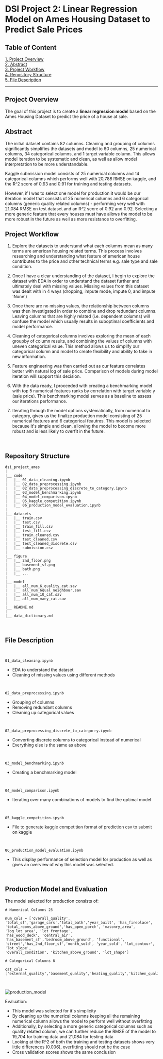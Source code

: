 # DSI Project 2: Linear Regression Model on Ames Housing Dataset to Predict Sale Prices

## Table of Content
[1. Project Overview](#project-overview)<br>
[2. Abstract](#abstract)<br>
[3. Project Workflow](#project-workflow)<br>
[4. Repository Structure](#repository-structure)<br>
[5. File Description](#file-description)


---

## Project Overview

The goal of this project is to create a **linear regression model** based on the Ames Housing Dataset to predict the price of a house at sale.


## Abstract

The initial dataset contains 82 columns. Cleaning and grouping of columns significantly simplifies the datasets and model to 60 columns, 25 numerical columns, 34 categorical columns, and 1 target variable column. This allows model iteration to be systematic and clean, as well as allow model interpretation to be more understandable. 

Kaggle submission model consists of 25 numerical columns and 14 categorical columns which performs well with 20,788 RMSE on kaggle, and the R^2 score of 0.93 and 0.91 for training and testing datasets. 

However, if I was to select one model for production it would be our iteration model that consists of 25 numerical columns and 6 categorical columns (generic quality related columns) - performing very well with 21,084 RMSE on test dataset and an R^2 score of 0.92 and 0.92. Selecting a more generic feature that every houses must have allows the model to be more robust in the future as well as more resistance to overfitting.


## Project Workflow


1. Explore the datasets to understand what each columns mean as many terms are american housing related terms. This process involves researching and understanding what feature of american house contributes to the price and other technical terms e.g. sale type and sale condition.

2. Once I have a clear understanding of the dataset, I begin to explore the dataset with EDA in order to understand the dataset further and ultimately deal with missing values. Missing values from this dataset was dealt with in 4 ways (dropping, impute mode, impute 0, and impute 'None')

3. Once there are no missing values, the relationship between columns was then investigated in order to combine and drop redundant columns. Leaving columns that are highly related (i.e. dependent columns) will confuse the model which usually results in suboptimal coefficients and model performance.

4. Cleaning of categorical columns involves exploring the mean of each groupby of column results, and combining the values of columns with uneven categorical value. This method allows us to simplify our categorical column and model to create flexibility and ability to take in new information.

5. Feature engineering was then carried out as our feature correlates better with natural log of sale price. Comparison of models during model iteration will support this decision.

6. With the data ready, I proceeded with creating a benchmarking model with top 5 numerical features ranks by correlation with target variable y (sale price). This benchmarking model serves as a baseline to assess our iterations performance.

7. Iterating through the model options systematically, from numerical to category, gives us the finalize production model consisting of 25 numerical features and 6 categorical feautres. This model is selected because it's simple and clean, allowing the model to become more robust and is less likely to overfit in the future.

<br>

## Repository Structure 
```
dsi_project_ames
|
|__ code
|   |__ 01_data_cleaning.ipynb   
|   |__ 02_data_preprocessing.ipynb   
|   |__ 02_data_preprocessing_discrete_to_category.ipynb
|   |__ 03_model_benchmarking.ipynb  
|   |__ 04_model_comparison.ipynb
|   |__ 05_kaggle_competition.ipynb
|   |__ 06_production_model_evaluation.ipynb
|  
|__ datasets
|   |__ train.csv
|   |__ test.csv
|   |__ train_fill.csv
|   |__ test_fill.csv
|   |__ train_cleaned.csv
|   |__ test_cleaned.csv
|   |__ test_cleaned_discrete.csv
|   |__ submission.csv
|
|__ figure
|   |__ 2nd_floor.png
|   |__ basement_sf.png
|   |__ bath.png
|   |__ ...
|
|__ model
|   |__ all_num_6_quality_cat.sav
|   |__ all_num_6qual_neighbour.sav
|   |__ all_num_10_cat.sav
|   |__ all_num_many_cat.sav
|
|__ README.md
|
|__ data_dictionary.md
```
<br>

## File Description
<br>

    01_data_cleaning.ipynb
- EDA to understand the dataset
- Cleaning of missing values using different methods

<br>

    02_data_preprocessing.ipynb
- Grouping of columns
- Removing redundant columns
- Cleaning up categorical values

<br>

    02_data_preprocessing_discrete_to_categorry.ipynb

- Converting discrete columns to categorical instead of numerical
- Everything else is the same as above

<br>

    03_model_benchmarking.ipynb
- Creating a benchmarking model

<br>

    04_model_comparison.ipynb
- Iterating over many combinations of models to find the optimal model

<br>

    05_kaggle_competition.ipynb
- File to generate kaggle competition format of prediction csv to submit on kaggle

<br>

    06_production_model_evaluation.ipynb
- This display performance of selection model for production as well as gives an overview of why this model was selected.

<br>

## Production Model and Evaluation

The model selected for production consists of:

```
# Numerical Columns 25

num_cols = ['overall_quality', 'total_sf','garage_cars','total_bath','year_built', 'has_fireplace', 'total_rooms_above_ground','has_open_porch', 'masonry_area', 'log_lot_area', 'lot_frontage',
'has_wood_deck', 'central_air', 'has_basement_sf','bedroom_above_ground', 'functional', 'street','has_2nd_floor_sf','month_sold', 'year_sold', 'lot_contour', 'lot_slope',
'overall_condition', 'kitchen_above_ground', 'lot_shape']

# Categorical Columns 6

cat_cols = ['external_quality','basement_quality','heating_quality','kitchen_quality','fireplace_quality','garage_quality']

```   
<br>

![production_model](./figure/production_model.png)

Evaluation:
- This model was selected for it's simplicity
- By cleaning up the numerical columns keeping all the remaining numerical column allows the model to perform well without overfitting
- Additionally, by selecting a more generic categorical columns such as quality related column, we can further reduce the RMSE of the model to 19,704 for training data and 21,084 for testing data
- Looking at the R^2 of both the training and testing datasets shows very little differences (0.006), overfitting should not be the case
- Cross validation scores shows the same conclusion